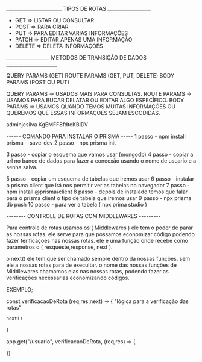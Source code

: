 _______________________ TIPOS DE ROTAS __________________

- GET =>    LISTAR OU CONSULTAR
- POST =>   PARA CRIAR 
- PUT  =>   PARA EDITAR VARIAS INFORMAÇÔES
- PATCH =>  EDITAR APENAS UMA INFORMAÇÃO
- DELETE => DELETA INFORMAÇOES 


 __________________ METODOS DE TRANSIÇÃO DE DADOS _____________________
 
 
 QUERY PARAMS (GET)
 ROUTE PARAMS (GET, PUT, DELETE)
 BODY PARAMS  (POST OU PUT)

 QUERY PARAMS => USADOS MAIS PARA CONSULTAS.
 ROUTE PARAMS => USAMOS PARA BUCAR,DELATAR OU EDITAR ALGO ESPECÍFICO.
 BODY PARAMS => USAMOS QUANDO TEMOS MUITAS INFORMAÇÕES OU QUEREMOS QUE ESSAS INFORMAÇOES SEJAM ESCODIDAS.




 adminjcsilva
 KgEMFF8fdteKBlDV


 ------ COMANDO PARA INSTALAR O PRISMA -----
 1 passo - npm install prisma --save-dev
 2 passo - npx prisma init

 3 passo - copiar o esquema que vamos usar (mongodb)
 4 passo - copiar a url no banco de dados para fazer a conecxão usando o nome de usuario e a senha salva.

 5 passo - copiar um esquema de tabelas que iremos usar 
 6 passo - instalar o prisma client que irá nos permitir ver as tabelas no navegador
 7 passo - npm install @prisma/client
 8 passo - depois de instalado temos que falar para o prisma client o tipo de tabela que iremos usar 
 9 passo - npx prisma db push 
 10 passo - para ver a tabela ( npx prima studio )



 -------- CONTROLE DE ROTAS COM MIDDLEWARES ---------
 
 Para controle de rotas usamos os ( Middlewares ) ele tem o poder de parar as nossas rotas.
 ele serve para que possamos economizar código podendo fazer ferificaçoes nas nossas rotas.
 ele e uma função onde recebe como parametros o ( resqueste,response, next ). 

 o next() ele tem que ser chamado sempre dentro da nossas funções, sem ele a nossas rotas para de execultar.
 o nome das nossas funçôes de Middlewares chamamos elas nas nossas rotas, podendo fazer as verificações necéssarias economizando códigos.  

 EXEMPLO;

 const verificacaoDeRota (req,res,next) => {
    "lógica para a verificação das rotas"

    next()
 }  


 app.get("/usuario", verificacaoDeRota, (req,res) => {

 })